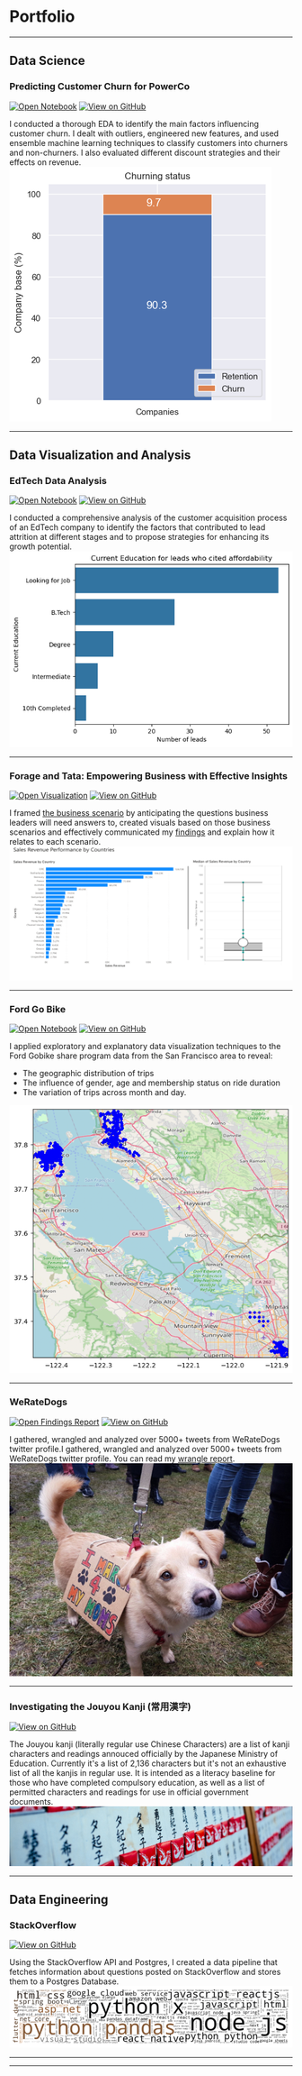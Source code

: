 # Portfolio
---
## Data Science

### Predicting Customer Churn for PowerCo

[![Open Notebook](https://img.shields.io/badge/Jupyter-Open_Notebook-blue?logo=Jupyter)](projects/detect-spam-nlp.html)
[![View on GitHub](https://img.shields.io/badge/GitHub-View_on_GitHub-blue?logo=GitHub)](https://github.com/NajibAdan/forage_bcg_tasks)

I conducted a thorough EDA to identify the main factors influencing customer churn. I dealt with outliers, engineered new features, and used ensemble machine learning techniques to classify customers into churners and non-churners. I also evaluated different discount strategies and their effects on revenue.
<img src="images/powerco.png?raw=true">

---
## Data Visualization and Analysis

### EdTech Data Analysis

[![Open Notebook](https://img.shields.io/badge/Jupyter-Open_Notebook-blue?logo=Jupyter)](html/edtech_analysis.html)
[![View on GitHub](https://img.shields.io/badge/GitHub-View_on_GitHub-blue?logo=GitHub)](https://github.com/NajibAdan/EdTech_Analysis)

I conducted a comprehensive analysis of the customer acquisition process of an EdTech company to identify the factors that contributed to lead attrition at different stages and to propose strategies for enhancing its growth potential.
<img src="images/edtech.png?raw=true"/>

---
### Forage and Tata: Empowering Business with Effective Insights

[![Open Visualization](https://img.shields.io/badge/Tableau-Open_Visualization-blue?logo=tableau)](https://public.tableau.com/app/profile/najib.adan/viz/TataViz/Sheet1)
[![View on GitHub](https://img.shields.io/badge/GitHub-View_on_GitHub-blue?logo=GitHub)](https://github.com/NajibAdan/tata_viz)

I framed [the business scenario](pdf/questions_to_ask.pdf) by anticipating the questions business leaders will need answers to, created visuals based on those business scenarios and effectively communicated my [findings](pdf/script.pdf) and explain how it relates to each scenario. 
<img src="images/tata.png">

---
### Ford Go Bike

[![Open Notebook](https://img.shields.io/badge/Jupyter-Open_Notebook-blue?logo=Jupyter)](html/fordgobike.html)
[![View on GitHub](https://img.shields.io/badge/GitHub-View_on_GitHub-blue?logo=GitHub)](https://github.com/NajibAdan/UdacityxALX/tree/main/Project_003)

I applied exploratory and explanatory data visualization techniques to the Ford Gobike share program data from the San Francisco area to reveal:

- The geographic distribution of trips
- The influence of gender, age and membership status on ride duration
- The variation of trips across month and day.

<img src="images/fordgobike.png?raw=true"/>

---
### WeRateDogs

[![Open Findings Report ](https://img.shields.io/badge/PDF-Open_Findings_Report-blue?logo=adobe-acrobat-reader&logoColor=white)](pdf/act_report.pdf)
[![View on GitHub](https://img.shields.io/badge/GitHub-View_on_GitHub-blue?logo=GitHub)](https://github.com/NajibAdan/UdacityxALX/tree/main/Project_002)

I gathered, wrangled and analyzed over 5000+ tweets from WeRateDogs twitter profile.I gathered, wrangled and analyzed over 5000+ tweets from WeRateDogs twitter profile.
You can read my [wrangle report](pdf/wrangle_report.pdf).
<img src="images/weratedogs.jpg?raw=true"/>

---
### Investigating the Jouyou Kanji (常用漢字)

<!-- [![Open Notebook](https://img.shields.io/badge/Jupyter-Open_Notebook-blue?logo=Jupyter)](html/fordgobike.html) -->
[![View on GitHub](https://img.shields.io/badge/GitHub-View_on_GitHub-blue?logo=GitHub)](https://github.com/NajibAdan/Jouyou_Kanji_Analysis)

The Jouyou kanji (literally regular use Chinese Characters) are a list of kanji characters and readings annouced officially by the Japanese Ministry of Education. Currently it's a list of 2,136 characters but it's not an exhaustive list of all the kanjis in regular use. It is intended as a literacy baseline for those who have completed compulsory education, as well as a list of permitted characters and readings for use in official government documents.
<img src="images/joyo.jpg?raw=true"/>

---

## Data Engineering

### StackOverflow

[![View on GitHub](https://img.shields.io/badge/GitHub-View_on_GitHub-blue?logo=GitHub)](https://github.com/NajibAdan/stack_overflow_data)

Using the StackOverflow API and Postgres, I created a data pipeline that fetches information about questions posted on StackOverflow and stores them to a Postgres Database. 
<img src="images/stackoverflow.png?raw=true"/>


---




---
